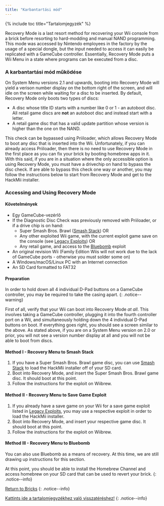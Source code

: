 ```yaml
---
title: "Karbantartási mód"
---
```


{% include toc title="Tartalomjegyzék" %}

Recovery Mode is a last resort method for recovering your Wii console from a brick before resorting to hard-modding and manual NAND programming. This mode was accessed by Nintendo employees in the factory by the usage of a special dongle, but the input needed to access it can easily be replicated with a GameCube controller. Essentially, Recovery Mode puts a Wii Menu in a state where programs can be executed from a disc.

### A karbantartási mód működése

On System Menu versions 2.1 and upwards, booting into Recovery Mode will yield a verison number display on the bottom right of the screen, and will idle on the screen while waiting for a disc to be inserted. By default, Recovery Mode only boots two types of discs:

+ A disc whose title ID starts with a number like 0 or 1 - an autoboot disc. All retail game discs are **not** an autoboot disc and instead start with a letter.
+ A retail game disc that has a valid update partition whose version is higher than the one on the NAND.

This check can be bypassed using Priiloader, which allows Recovery Mode to boot any disc that is inserted into the Wii. Unfortunately, if you can already access Priiloader, then there is no need to use Recovery Mode in the first place as you can fix your brick by booting homebrew apps in it. With this said, if you are in a situation where the only accessible option is using Recovery Mode, you must have a drivechip on hand to bypass the disc check. If are able to bypass this check one way or another, you may follow the instructions below to start from Recovery Mode and get to the HackMii installer.

### Accessing and Using Recovery Mode

#### Követelmények

+ Egy GameCube-vezérlő
+ If the Diagnostic Disc Check was previously removed with Priiloader, or if a drive chip is on hand:
    + Super Smash Bros. Brawl ([Smash Stack](legacy-exploits#smash-stack)) OR
    + Any other exploited Wii game, with the current exploit game save on the console (see [Legacy Exploits](legacy-exploits)) OR
    + Any retail game, and access to the [Bluebomb](bluebomb) exploit
+ An original revision Wii (Family Edition Wiis will not work due to the lack of GameCube ports - otherwise you must solder some on)
+ A Windows/macOS/Linux PC with an Internet connection
+ An SD Card formatted to FAT32

#### Preparation

In order to hold down all 4 individual D-Pad buttons on a GameCube controller, you may be required to take the casing apart.
{: .notice--warning}

First of all, verify that your Wii can boot into Recovery Mode *at all*. This involves taking a GameCube controller, plugging it into the fourth controller port on a Wii, and simultaneously holding down the 4 individual D-Pad buttons on boot. If everything goes right, you should see a screen similar to the above. As stated above, if you are on a System Menu version on 2.0 or prior, you will not see a version number display at all and you will not be able to boot from discs.

#### Method I - Recovery Menu to Smash Stack

1. If you have a Super Smash Bros. Brawl game disc, you can use [Smash Stack](legacy-exploits#smash-stack) to load the HackMii installer off of your SD card.
1. Boot into Recovery Mode, and insert the Super Smash Bros. Brawl game disc. It should boot at this point.
1. Follow the instructions for the exploit on Wiibrew.

#### Method II - Recovery Menu to Save Game Exploit

1. If you already have a save game on your Wii for a save game exploit listed in [Legacy Exploits](legacy-exploits), you may use a respective exploit in order to load the HackMii installer.
1. Boot into Recovery Mode, and insert your respective game disc. It should boot at this point.
1. Follow the instructions for the exploit on Wiibrew.

#### Method III - Recovery Menu to Bluebomb

You can also use Bluebomb as a means of recovery. At this time, we are still drawing up instructions for this section.

At this point, you should be able to install the Homebrew Channel and access homebrew on your SD card that can be used to revert your brick.
{: .notice--info}

[Return to Bricks](bricks)
{: .notice--info}

[Kattints ide a tartalomjegyzékhez való visszatéréshez!](site-navigation)
{: .notice--info}
